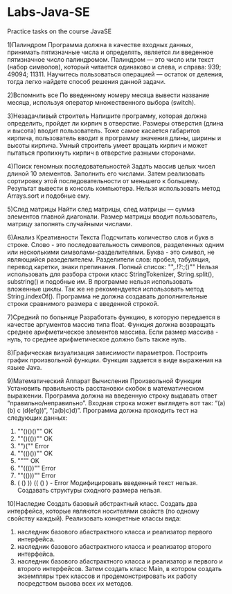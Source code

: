 # Labs-Java-SE
Practice tasks on the course JavaSE

1)Палиндром
Программа должна в качестве входных данных, принимать пятизначные числа и определять, является ли введенное пятизначное число палиндромом.
Палиндром — это число или текст (набор символов), который читается одинаково и слева, и справа: 939; 49094; 11311. 
Научитесь пользоваться операцией — остаток от деления, тогда легко найдете способ решения данной задачи.

2)Вспомнить все
По введенному номеру месяца вывести название месяца, используя оператор множественного выбора (switch).

3)Незадачливый строитель
Напишите программу, которая должна определить, пройдет ли кирпич в отверстие. Размеры отверстия (длина и высота) вводит пользователь. Тоже самое касается габаритов кирпича, пользователь вводит в программу значения длины, ширины и высоты кирпича. Умный строитель умеет вращать кирпич и может пытаться пропихнуть кирпич в отверстие разными сторонами.

4)Поиск геномных последовательностей
Задать массив целых чисел длиной 10 элементов. Заполнить его числами. Затем реализовать сортировку этой последовательности от меньшего к большему. Результат вывести в консоль компьютера. Нельзя использовать метод Arrays.sort и подобные ему.

5)След матрицы
Найти след матрицы,  след матрицы — сумма элементов главной диагонали. Размер матрицы вводит пользователь, матрицу заполнять случайными числами.

6)Анализ Креативности Текста
Подсчитать количество слов и букв в строке. Слово - это последовательность символов, разделенных одним или несколькими символами-разделителями. Буква - это символ, не являющийся разеделителем. 
Разделители слов: пробел, табуляция, перевод каретки, знаки препинания. Полный список: "",.!?:;()""
Нельзя использовать для разбора строки класс StringTokenizer, String.split(), substring() и подобные им.
В программе нельзя использовать вложенные циклы. Так же не рекомендуется использовать метод String.indexOf().
Программа не должна создавать дополнительные строки сравнимого размера с введенной строкой.

7)Средний по больнице
Разработать функцию, в которую передается в качестве аргументов массив типа float. Функция должна возвращать среднее арифметическое элементов массива. Если размер массива - нуль, то среднее арифметическое должно быть также нуль.

8)Графическая визуализация зависимости параметров.
Построить график произвольной функции. Функция задается в виде выражения на языке Java.

9)Математический Аппарат Вычисления Произвольной Функции
Установить правильность расстановки скобок в математическом выражении. Программа должна на введенную строку выдавать ответ “правильно/неправильно”. Входная строка может выглядеть вот так: “(a)(b) c (d(efg))”, “(a(b)c)d)”. Программа должна проходить тест на следующих данных: 
1) ""()()()"" OK
2) ""()(())"" OK
3) "")("" Error
4) ""(()())"" OK
5) """" OK
6) ""((())"" Error
7) ""(()))"" Error
9) ( () )) (( () )  - Error
Модифицировать введенный текст нельзя. 
Создавать структуры сходного размера нельзя.

10)Наследие
Создать базовый абстрактный класс. Создать два интерфейса, которые являются носителями свойств (по одному свойству каждый).
Реализовать конкретные классы вида: 
1) наследник базового абастрактного класса и реализатор первого интерфейса.
2) наследник базового абастрактного класса и реализатор второго интерфейса.
3) наследник базового абастрактного класса и реализатор и первого и второго интерфейсов.
Затем создать класс Main, в котором создать экземпляры трех классов и продемонстрировать их работу посредством вызова всех их методов.
